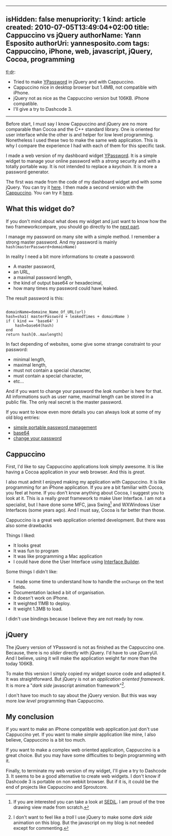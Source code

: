 -----
isHidden:       false
menupriority:   1
kind:           article
created:     2010-07-05T13:49:04+02:00
title: Cappuccino vs jQuery
authorName: Yann Esposito
authorUri: yannesposito.com
tags: Cappuccino, iPhone, web, javascript, jQuery, Cocoa, programming
-----

<div class="intro">

<abbr class="sc" title="Too long; didn't read">tl;dr</abbr>:

* Tried to make [YPassword](http://yannesposito.com/Softwares/YPassword.html) in jQuery and with Cappuccino.
* Cappuccino nice in desktop browser but 1.4MB, not compatible with iPhone.
* jQuery not as nice as the Cappuccino version but 106KB. iPhone compatible.
* I'll give a try to Dashcode 3.

</div>

---

<div class="intro">

Before start, I must say I know Cappuccino and jQuery are no more comparable than Cocoa and the C++ standard library. One is oriented for user interface while the other is and helper for low level programming.
Nonetheless I used these two to make the same web application. This is why I compare the experience I had with each of them for this specific task.

</div>

I made a web version of my dashboard widget [YPassword](http://yannesposito.com/Softwares/YPassword.html).
It is a simple widget to manage your online password with a *strong* security and with a totally portable way. It is not intended to replace a *keychain*.
It is more a password generator.

The first was made from the code of my dashboard widget and with some jQuery.
You can try it [here](http://yannesposito.com/YPassword.old).
I then made a second version with the [Cappuccino](http://cappuccino.org). You can try it [here](http://yannesposito.com/YPassword).

## What this widget do?

<div class="intro">

If you don't mind about what does my widget and just want to know how the two frameworkcompare, you should go
directly to the [next part](#cappuccino).

</div>

I manage my password on many site with a simple method. 
I remember a strong master password. And my password is mainly
<code class="ruby">hash(masterPassword+domainName)</code>

In reality I need a bit more informations to create a password:

* A master password,
* an URL,
* a maximal password length,
* the kind of output base64 or hexadecimal,
* how many times my password could have leaked.

The result password is this:

<code class="ruby">
domainName=domaine_Name_Of_URL(url)
hash=sha1( masterPassword + leakedTimes + domainName )
if ( kind == 'base64' )
    hash=base64(hash)
end
return hash[0..maxlength]
</code>

In fact depending of websites, some give some strange constraint to your password: 

* minimal length, 
* maximal length,
* must not contain a special character, 
* must contain a special character, 
* etc...

And if you want to change your password the *leak number* is here for that.
All informations such as user name, maximal length can be stored in a public file. The only real secret is the master password.

If you want to know even more details you can always look at some of my old blog entries: 

* [simple portable password management](http://yannesposito.com/YBlog/Computer/Entr%C3%A9es/2008/7/30_Easy%2C_secure_and_portable_password_management_system.html)
* [base64](http://yannesposito.com/YBlog/Computer/Entrées/2009/3/15_Shorter_Password_with_the_same_efficiency.html)
* [change your password](http://yannesposito.com/YBlog/Computer/Entr%C3%A9es/2009/4/11_Be_able_to_change_your_password.html)

## Cappuccino

First, I'd like to say Cappuccino applications look simply awesome. 
It is like having a Cocoa application in your web browser. 
And this is *great*.

I also must admit I enjoyed making my application with Cappuccino. 
It is like programming for an iPhone application. 
If you are a bit familiar with Cocoa, you feel at home. 
If you don't know anything about Cocoa, I suggest you to look at it. 
This is a really _great_ framework to make User Interface.
I am not a specialist, but I have done some MFC, java Swing[^1] and WXWindows User Interfaces (some years ago).
And I must say, Cocoa is far better than those.

[^1]: If you are interested you can take a look at [SEDiL](http://labh-curien.univ-st-etienne.fr/informatique/SEDiL/). I am proud of the tree drawing view made from scratch.

Cappuccino is a great web application oriented development.
But there was also some drawbacks

Things I liked:

* It looks great
* It was fun to program
* It was like programming a Mac application
* I could have done the User Interface using [Interface Builder](http://developer.apple.com/technologies/tools/xcode.html).

Some things I didn't like:

* I made some time to understand how to handle the `onChange` on the text fields.
* Documentation lacked a bit of organisation.
* It doesn't work on iPhone.
* It weighted 11MB to deploy.
* It weight 1.3MB to load.

I didn't use bindings because I believe they are not ready by now.

## jQuery

The jQuery version of YPassword is not as finished as the Cappuccino one. Because, there is no *slider* directly with jQuery. I'd have to use jQueryUI. And I believe, using it will make the application weight far more than the today 106KB.

To make this version I simply copied my widget source code and adapted it. It was straightforward. But jQuery is not an *application oriented framework*. It is more a "*dark side* javascript animation framework"[^2].

[^2]: I don't want to feel like a *troll* I use jQuery to make some *dark side* animation on this blog. But the javascript on my blog is not needed except for commenting.

I don't have too much to say about the jQuery version. But this was way more *low level* programming than Cappuccino.

## My conclusion

If you want to make an iPhone compatible web application just don't use Cappuccino yet.
If you want to make *simple* application like mine, I also believe, Cappuccino is a bit too much.

If you want to make a complex web oriented application, Cappuccino is a great choice. 
But you may have some difficulties to begin programming with it.

Finally, to terminate my web version of my widget, I'll give a try to Dashcode 3. 
It seems to be a good alternative to create web widgets.
I don't know if Dashcode 3 is portable on non webkit browser.
But if it is, it could be the end of projects like Cappuccino and Sproutcore.

